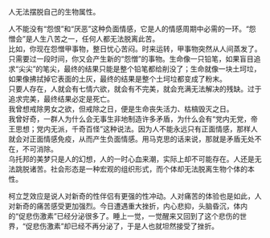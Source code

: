 人无法摆脱自己的生物属性。  

人不能没有“怨恨”和“厌恶”这种负面情感，它是人的情感周期中必需的一环。“怨憎会”是人生八苦之一，任何人都无法脱离此苦。    
比如，你现在怨憎甲事物，整日忧心苦闷。时来运转，甲事物突然从人间蒸发了。只需要过一段时间，你又会产生新的“怨憎”的事物。生命像一只铅笔，如果盲目追求“尖尖”的笔尖，最终的结果只能是整个铅笔都给削没了；生命就像一块土坷垃，如果像拂拭掉它表面的土灰，最终的结果是整个土坷垃都变成了粉末。  
只要人存在，人就会有七情六欲，就会有不完美，就会充满无法解决的残缺。过于追求完美，最终结果必定是死亡。  
我曾想戒除男女之欲，但戒除之日，便是生命丧失活力、枯槁毁灭之日。  
我曾好奇，一群人为什么会无事生非地制造许多矛盾，为什么会有“党内无党，帝王思想；党内无派，千奇百怪”这种说法。因为人不能永远只有正面情感，那样人就会对正面情感免疫，从而产生负面情感。用马克思的话来说，那就是矛盾无处不在，不可消除。     
乌托邦的美梦只是人的幻想，人的一时心血来潮，实际上却不可能存在。人还是无法跳脱诸苦。社会形态是一种宏观的组织形式，而个体却无法脱离生物个体的本性。    


柯立芝效应是说人对新奇的性伴侣有更强的性冲动。人对痛苦的体验也是如此，人对新奇的痛苦感受更加强烈。今日遭遇重大挫折，内心悲抑，头脑昏沉，体内的“促悲伤激素”已经分泌很多了。睡上一觉，一觉醒来又回到了这个悲伤的世界，“促悲伤激素”却已经不再分泌了，于是人也就坦然接受了挫折。
